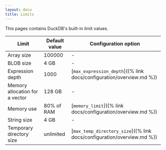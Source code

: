 ```yaml
---
layout: docu
title: Limits
---
```


This pages contains DuckDB's built-in limit values.

| Limit | Default value | Configuration option |
|---|---|---|
| Array size | 100000 | - |
| BLOB size | 4 GB | - |
| Expression depth | 1000 | [`max_expression_depth`]({% link docs/configuration/overview.md %}) |
| Memory allocation for a vector | 128 GB | - |
| Memory use | 80% of RAM | [`memory_limit`]({% link docs/configuration/overview.md %}) |
| String size | 4 GB | - |
| Temporary directory size | unlimited | [`max_temp_directory_size`]({% link docs/configuration/overview.md %}) |
